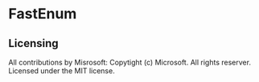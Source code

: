 # FastEnum

Licensing
---------
All contributions by Misrosoft: Copytight (c) Microsoft. All rights reserver. Licensed under the MIT license.
